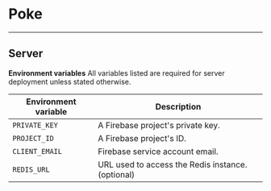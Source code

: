 # Poke
___
## Server

**Environment variables**
All variables listed are required for server deployment unless stated otherwise.

| Environment variable  | Description |
| ---- |-------------|
| `PRIVATE_KEY` | A Firebase project's private key. |
| `PROJECT_ID` | A Firebase project's ID. |
| `CLIENT_EMAIL` | Firebase service account email. |
| `REDIS_URL` | URL used to access the Redis instance. \(optional\) |
